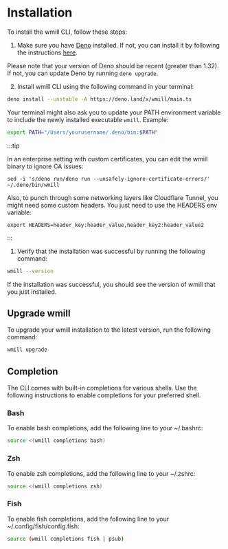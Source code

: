 # Installation

To install the wmill CLI, follow these steps:

1. Make sure you have [Deno](https://deno.com/) installed. If not, you can install it by following the instructions [here](https://deno.com/manual@v1.34.0/getting_started/installation).

Please note that your version of Deno should be recent (greater than 1.32). If not, you can update Deno by running `deno upgrade`.

2. Install wmill CLI using the following command in your terminal:

```bash
deno install --unstable -A https://deno.land/x/wmill/main.ts
```

Your terminal might also ask you to update your PATH environment variable to include the newly installed executable `wmill`. Example:

```bash
export PATH="/Users/yourusername/.deno/bin:$PATH"
```

:::tip

In an enterprise setting with custom certificates, you can edit the wmill binary to ignore CA issues:

```
sed -i 's/deno run/deno run --unsafely-ignore-certificate-errors/' ~/.deno/bin/wmill
```

Also, to punch through some networking layers like Cloudflare Tunnel, you might need some custom headers. You just need to use the HEADERS env variable:

```
export HEADERS=header_key:header_value,header_key2:header_value2
```

:::

1. Verify that the installation was successful by running the following command:

```bash
wmill --version
```

If the installation was successful, you should see the version of wmill that you just installed.

## Upgrade wmill

To upgrade your wmill installation to the latest version, run the following command:

```bash
wmill upgrade
```

## Completion

The CLI comes with built-in completions for various shells. Use the following instructions to enable completions for your preferred shell.

### Bash

To enable bash completions, add the following line to your ~/.bashrc:

```bash
source <(wmill completions bash)
```

### Zsh

To enable zsh completions, add the following line to your ~/.zshrc:

```bash
source <(wmill completions zsh)
```

### Fish

To enable fish completions, add the following line to your ~/.config/fish/config.fish:

```bash
source (wmill completions fish | psub)
```
